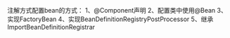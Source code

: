 注解方式配置bean的方式：
1、@Component声明
2、配置类中使用@Bean
3、实现FactoryBean
4、实现BeanDefinitionRegistryPostProcessor
5、继承ImportBeanDefinitionRegistrar



